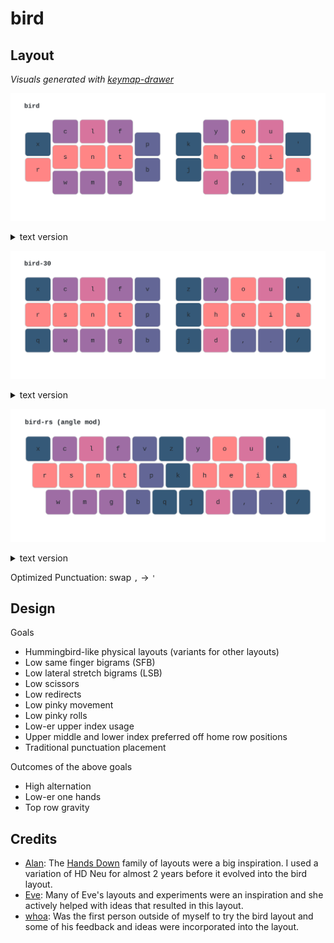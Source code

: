 # bird

## Layout

*Visuals generated with [keymap-drawer](https://github.com/caksoylar/keymap-drawer)*

![](keymap-drawer/bird.svg)

<details>

<summary>text version</summary>

```
x c l f ~   ~ y o u '
r s n t p   k h e i a
~ w m g b   j d , . ~
```

</details>


![](keymap-drawer/bird-30.svg)

<details>

<summary>text version</summary>

```
x c l f v   z y o u '
r s n t p   k h e i a
q w m g b   j d , . /
```

</details>

![](keymap-drawer/bird-rs.svg)

<details>

<summary>text version</summary>

```
x c l f v z y o u '
r s n t p k h e i a
 w m g b q j d , . /
```

</details>

Optimized Punctuation: swap `,` -> `'`

## Design
Goals
- Hummingbird-like physical layouts (variants for other layouts)
- Low same finger bigrams (SFB)
- Low lateral stretch bigrams (LSB)
- Low scissors
- Low redirects
- Low pinky movement
- Low pinky rolls
- Low-er upper index usage
- Upper middle and lower index preferred off home row positions
- Traditional punctuation placement

Outcomes of the above goals
- High alternation
- Low-er one hands
- Top row gravity

## Credits
- [Alan](https://github.com/moutis): The [Hands Down](handsdownlayout.com) family of layouts were a big inspiration. I used a variation of HD Neu for almost 2 years before it evolved into the bird layout.
- [Eve](https://github.com/Apsu): Many of Eve's layouts and experiments were an inspiration and she actively helped with ideas that resulted in this layout.
- [whoa](https://github.com/bredfield): Was the first person outside of myself to try the bird layout and some of his feedback and ideas were incorporated into the layout.
